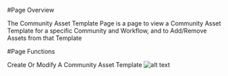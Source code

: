 #Page Overview

The Community Asset Template Page is a page to view a Community Asset Template for a specific Community and Workflow, and to Add/Remove Assets from that Template

#Page Functions

Create Or Modify A Community Asset Template
![alt text](https://buildintelligence.sharepoint.com/sites/SoftwareDevelopment/_layouts/15/guestaccess.aspx?docid=1a276f01245ad47edb58f049320b479d9&authkey=Ac7MbAAYlzJz2ukZr2DR-8w "Create Or Modify A Community Asset Template")

